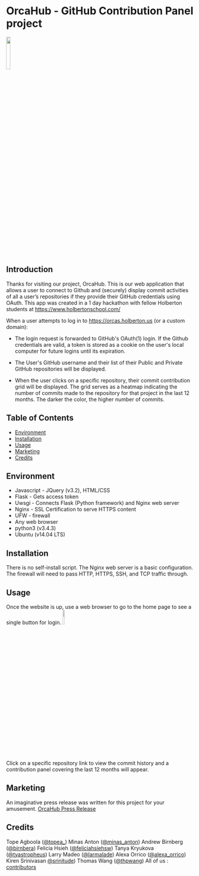 # OrcaHub - GitHub Contribution Panel project

<img src="https://github.com/orcahubteam/orcahub/blob/master/LogoOrcahub.png" style="height:15%;width:15%" />

## Introduction

Thanks for visiting our project, OrcaHub. This is our web application that allows a user to connect to Github and (securely) display commit activities of all a user’s repositories if they provide their GitHub credentials using OAuth. This app was created in a 1 day hackathon with fellow Holberton students at https://www.holbertonschool.com/

When a user attempts to log in to https://orcas.holberton.us (or a custom domain):
 - The login request is forwarded to GitHub's OAuth(1) login. If the Github credentials are valid, a token is stored as a cookie on the user's local computer for future logins until its expiration.

 - The User's GitHub username and their list of their Public and Private GitHub repositories will be displayed.

 - When the user clicks on a specific repository, their commit contribution grid will be displayed. The grid serves as a heatmap indicating the number of commits made to the repository for that project in the last 12 months. The darker the color, the higher number of commits.

## Table of Contents
* [Environment](#environment)
* [Installation](#installation)
* [Usage](#usage)
* [Marketing](#marketing)
* [Credits](#credits)

## Environment

* Javascript - JQuery (v3.2), HTML/CSS
* Flask - Gets access token
* Uwsgi - Connects Flask (Python framework) and Nginx web server
* Nginx - SSL Certification to serve HTTPS content
* UFW - firewall
* Any web browser
* python3 (v3.4.3)
* Ubuntu (v14.04 LTS)

## Installation

There is no self-install script. The Nginx web server is a basic configuration.
The firewall will need to pass HTTP, HTTPS, SSH, and TCP traffic through.

## Usage

Once the website is up, use a web browser to go to the home page to see a single button for login.
<img src="https://github.com/orcahubteam/orcahub/blob/master/OrcaHubHome.png" style="height:10%;width:10%" />

Click on a specific repository link to view the commit history and a contribution panel covering the last 12 months will appear.

## Marketing

An imaginative press release was written for this project for your amusement.
<a href="https://github.com/orcahubteam/orcahub/blob/master/OrcaHub%20Press%20Release.pdf">OrcaHub Press Release</a>

## Credits

Tope Agboola ([@topea_](https://twitter.com/topea_))
Minas Anton ([@minas_anton](https://twitter.com/minas_anton))
Andrew Birnberg ([@birnbera](https://twitter.com/birnbera))
Felicia Hsieh ([@feliciahsiehsw](https://twitter.com/feliciahsiehsw))
Tanya Kryukova ([@tyastropheus](https://twitter.com/tyastropheus))
Larry Madeo ([@larmalade](https://twitter.com/larmalade))
Alexa Orrico ([@alexa_orrico](https://twitter.com/alexa_orrico))
Kiren Srinivasan [@srinitude](https://twitter.com/srinitude))
Thomas Wang ([@thpwang](https://twitter.com/thpwang))
All of us : [contributors](https://github.com/orcahubteam/orcahub/contributors)

